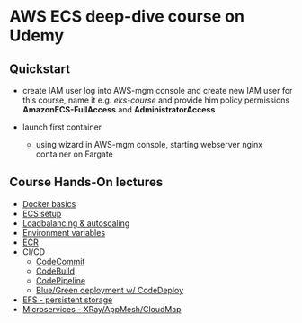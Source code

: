 # AWS ECS deep-dive course on Udemy

## Quickstart

- create IAM user
  log into AWS-mgm console and create new IAM user for this course, name it e.g. _eks-course_ and provide him policy permissions **AmazonECS-FullAccess**  and **AdministratorAccess**

- launch first container
  - using wizard in AWS-mgm console, starting webserver nginx container on Fargate

## Course Hands-On lectures

- [Docker basics](./docker-basics/Readme.md)
- [ECS setup](./ecs-setup/Readme.md)
- [Loadbalancing & autoscaling](./Loadbalancing-and-Autoscaling/Readme.md)
- [Environment variables](./Env-variables/Readme.md)
- [ECR](./ECR/Readme.md)
- CI/CD
  - [CodeCommit](./CICD/CodeCommit/Readme.md)
  - [CodeBuild](./CICD/CodeBuild/Readme.md)
  - [CodePipeline](./CICD/CodePipeline/Readme.md)
  - [Blue/Green deployment w/ CodeDeploy](./CICD/Blue-Green-with-CodeDeploy/Readme.md)
- [EFS - persistent storage](./EFS-Persistent-storage/Readme.md)
- [Microservices - XRay/AppMesh/CloudMap](./Microservices-XRay-AppMesh/Readme.md)